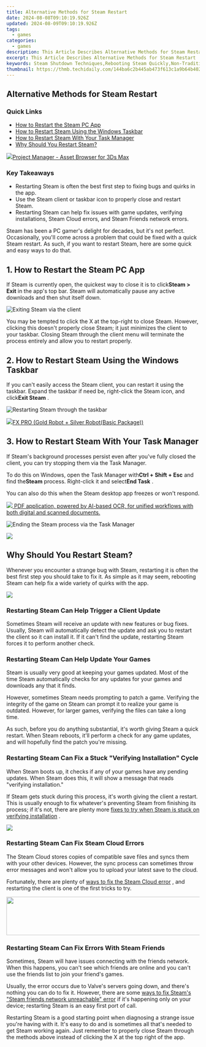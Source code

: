 ```yaml
---
title: Alternative Methods for Steam Restart
date: 2024-08-08T09:10:19.926Z
updated: 2024-08-09T09:10:19.926Z
tags:
  - games
categories:
  - games
description: This Article Describes Alternative Methods for Steam Restart
excerpt: This Article Describes Alternative Methods for Steam Restart
keywords: Steam Shutdown Techniques,Rebooting Steam Quickly,Non-Traditional Steam Restart,Efficient Steam Reset Methods,Steam Control System Reactivation,Steam Alternative Rebooting,Innovate Steam Startup
thumbnail: https://thmb.techidaily.com/144ba6c2b445ab473f613c1a9b64b4025f153684504ed90b87c56b4f36e8f03d.jpg
---
```


## Alternative Methods for Steam Restart

### Quick Links

* [How to Restart the Steam PC App](#how-to-restart-the-steam-pc-app)
* [How to Restart Steam Using the Windows Taskbar](#how-to-restart-steam-using-the-windows-taskbar)
* [How to Restart Steam With Your Task Manager](#how-to-restart-steam-with-your-task-manager)
* [Why Should You Restart Steam?](#why-should-you-restart-steam)

<!-- affiliate ads begin -->
<a href="https://secure.2checkout.com/order/checkout.php?PRODS=4709458&QTY=1&AFFILIATE=108875&CART=1"><img src="https://3d-kstudio.com/wp-content/uploads/2019/10/Project-Manager-version-3-1600x900-768x419.jpg" border="0">Project Manager - Asset Browser for 3Ds Max</a>
<!-- affiliate ads end -->
### Key Takeaways

* Restarting Steam is often the best first step to fixing bugs and quirks in the app.
* Use the Steam client or taskbar icon to properly close and restart Steam.
* Restarting Steam can help fix issues with game updates, verifying installations, Steam Cloud errors, and Steam Friends network errors.

 Steam has been a PC gamer's delight for decades, but it's not perfect. Occasionally, you'll come across a problem that could be fixed with a quick Steam restart. As such, if you want to restart Steam, here are some quick and easy ways to do that.

## 1\. How to Restart the Steam PC App

 If Steam is currently open, the quickest way to close it is to click**Steam > Exit** in the app's top bar. Steam will automatically pause any active downloads and then shut itself down.

![Exiting Steam via the client](https://static1.makeuseofimages.com/wordpress/wp-content/uploads/2024/01/restart-steam-exit-client.jpg)

 You may be tempted to click the X at the top-right to close Steam. However, clicking this doesn't properly close Steam; it just minimizes the client to your taskbar. Closing Steam through the client menu will terminate the process entirely and allow you to restart properly.

## 2\. How to Restart Steam Using the Windows Taskbar

 If you can't easily access the Steam client, you can restart it using the taskbar. Expand the taskbar if need be, right-click the Steam icon, and click**Exit Steam** .

![Restarting Steam through the taskbar](https://static1.makeuseofimages.com/wordpress/wp-content/uploads/2024/01/restart-steam-exit-taskbar-1.jpg)

<!-- affiliate ads begin -->
<a href="https://secure.2checkout.com/order/checkout.php?PRODS=40085955&QTY=1&AFFILIATE=108875&CART=1"><img src="https://secure.avangate.com/images/merchant/f702defbc67edb455949f46babab0c18/products/2_logo9.png" border="0">FX PRO (Gold Robot + Silver Robot(Basic Package))</a>
<!-- affiliate ads end -->
## 3\. How to Restart Steam With Your Task Manager

 If Steam's background processes persist even after you've fully closed the client, you can try stopping them via the Task Manager.

 To do this on Windows, open the Task Manager with**Ctrl + Shift + Esc** and find the**Steam** process. Right-click it and select**End Task** .

 You can also do this when the Steam desktop app freezes or won't respond.

<!-- affiliate ads begin -->
<a href="https://checkout.abbyy.com/order/checkout.php?PRODS=39254762&QTY=1&AFFILIATE=108875&CART=1"> <img src="https://secure.avangate.com/images/merchant/0e5fb5c76fca16adbee503c9aff393cd/products/11_FR-Badges-NEW-FR-Standard-16-WIN-200.png" border="0"> PDF application, powered by AI-based OCR, for unified workflows with both digital and scanned documents. </a>
<!-- affiliate ads end -->
![Ending the Steam process via the Task Manager](https://static1.makeuseofimages.com/wordpress/wp-content/uploads/2024/01/restart-steam-task-manager-1.jpg)

<!-- affiliate ads begin -->
<a href="https://secure.2checkout.com/order/checkout.php?PRODS=4715391&QTY=1&AFFILIATE=108875&CART=1"><img src="https://secure.avangate.com/images/merchant/7f687767ccf20fcea1c9dc4a5adc2326/Digisigner_banner_728_x_90_color_version.png" border="0"></a>
<!-- affiliate ads end -->
## Why Should You Restart Steam?

 Whenever you encounter a strange bug with Steam, restarting it is often the best first step you should take to fix it. As simple as it may seem, rebooting Steam can help fix a wide variety of quirks with the app.

<!-- affiliate ads begin -->
<a href="https://store.massmailsoftware.com/order/checkout.php?PRODS=2069351&QTY=1&AFFILIATE=108875&CART=1"><img src="https://secure.avangate.com/images/merchant/dc87c13749315c7217cdc4ac692e704c/banera_for_partners-24_%282%29.jpg" border="0"></a>
<!-- affiliate ads end -->
### Restarting Steam Can Help Trigger a Client Update

 Sometimes Steam will receive an update with new features or bug fixes. Usually, Steam will automatically detect the update and ask you to restart the client so it can install it. If it can't find the update, restarting Steam forces it to perform another check.

### Restarting Steam Can Help Update Your Games

 Steam is usually very good at keeping your games updated. Most of the time Steam automatically checks for any updates for your games and downloads any that it finds.

 However, sometimes Steam needs prompting to patch a game. Verifying the integrity of the game on Steam can prompt it to realize your game is outdated. However, for larger games, verifying the files can take a long time.

 As such, before you do anything substantial, it's worth giving Steam a quick restart. When Steam reboots, it'll perform a check for any game updates, and will hopefully find the patch you're missing.

### Restarting Steam Can Fix a Stuck "Verifying Installation" Cycle

 When Steam boots up, it checks if any of your games have any pending updates. When Steam does this, it will show a message that reads "verifying installation."

 If Steam gets stuck during this process, it's worth giving the client a restart. This is usually enough to fix whatever's preventing Steam from finishing its process; if it's not, there are plenty more [fixes to try when Steam is stuck on verifying installation](https://www.makeuseof.com/steam-stuck-verifying-installation/) .

<!-- affiliate ads begin -->
<a href="https://secure.2checkout.com/order/checkout.php?PRODS=3851691&QTY=1&AFFILIATE=108875&CART=1"><img src="http://www.aiseesoft.com/avangate/30p/banner.jpg" border="0"></a>
<!-- affiliate ads end -->
### Restarting Steam Can Fix Steam Cloud Errors

 The Steam Cloud stores copies of compatible save files and syncs them with your other devices. However, the sync process can sometimes throw error messages and won't allow you to upload your latest save to the cloud.

 Fortunately, there are plenty of [ways to fix the Steam Cloud error](https://www.makeuseof.com/windows-steam-cloud-error/) , and restarting the client is one of the first tricks to try.

<!-- affiliate ads begin -->
<a href="https://imp.i110150.net/c/5597632/924299/11305" target="_top" id="924299"><img src="//a.impactradius-go.com/display-ad/11305-924299" border="0" alt="" width="520" height="100"/></a>
<!-- affiliate ads end -->
### Restarting Steam Can Fix Errors With Steam Friends

 Sometimes, Steam will have issues connecting with the friends network. When this happens, you can't see which friends are online and you can't use the friends list to join your friend's games.

 Usually, the error occurs due to Valve's servers going down, and there's nothing you can do to fix it. However, there are some [ways to fix Steam's "Steam friends network unreachable" error](https://www.makeuseof.com/how-to-fix-steam-friends-network-unreachable-error-in-windows-11/) if it's happening only on your device; restarting Steam is an easy first port of call.

 Restarting Steam is a good starting point when diagnosing a strange issue you're having with it. It's easy to do and is sometimes all that's needed to get Steam working again. Just remember to properly close Steam through the methods above instead of clicking the X at the top right of the app.


<ins class="adsbygoogle"
     style="display:block"
     data-ad-format="autorelaxed"
     data-ad-client="ca-pub-7571918770474297"
     data-ad-slot="1223367746"></ins>



<ins class="adsbygoogle"
     style="display:block"
     data-ad-client="ca-pub-7571918770474297"
     data-ad-slot="8358498916"
     data-ad-format="auto"
     data-full-width-responsive="true"></ins>




